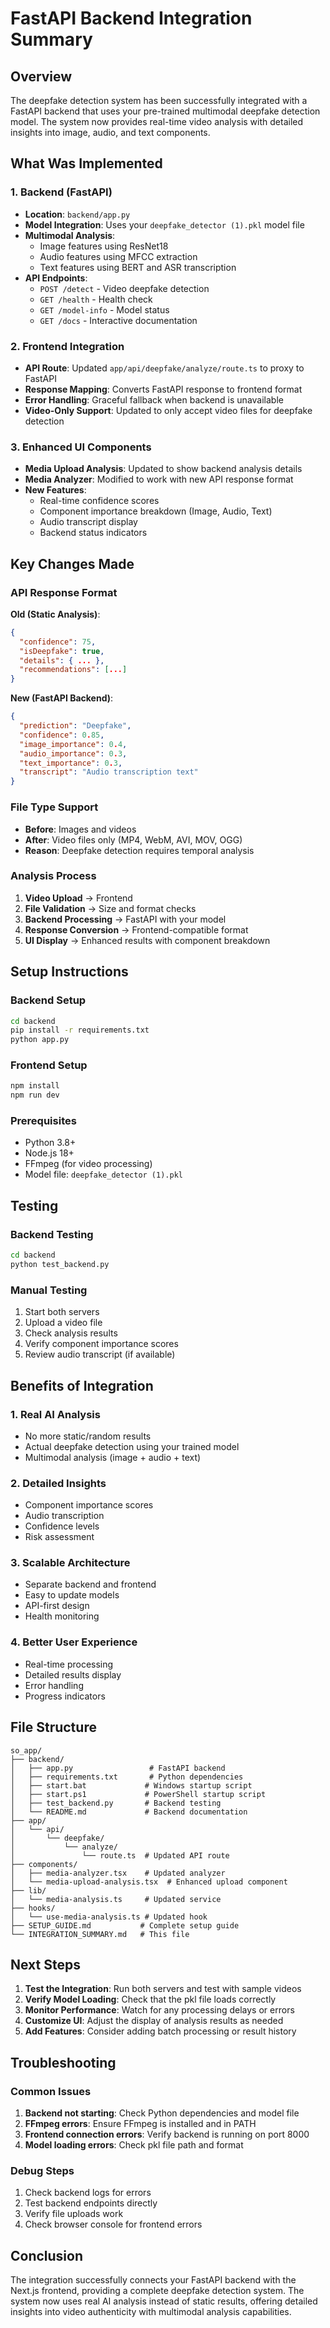 # FastAPI Backend Integration Summary

## Overview

The deepfake detection system has been successfully integrated with a FastAPI backend that uses your pre-trained multimodal deepfake detection model. The system now provides real-time video analysis with detailed insights into image, audio, and text components.

## What Was Implemented

### 1. Backend (FastAPI)
- **Location**: `backend/app.py`
- **Model Integration**: Uses your `deepfake_detector (1).pkl` model file
- **Multimodal Analysis**: 
  - Image features using ResNet18
  - Audio features using MFCC extraction
  - Text features using BERT and ASR transcription
- **API Endpoints**:
  - `POST /detect` - Video deepfake detection
  - `GET /health` - Health check
  - `GET /model-info` - Model status
  - `GET /docs` - Interactive documentation

### 2. Frontend Integration
- **API Route**: Updated `app/api/deepfake/analyze/route.ts` to proxy to FastAPI
- **Response Mapping**: Converts FastAPI response to frontend format
- **Error Handling**: Graceful fallback when backend is unavailable
- **Video-Only Support**: Updated to only accept video files for deepfake detection

### 3. Enhanced UI Components
- **Media Upload Analysis**: Updated to show backend analysis details
- **Media Analyzer**: Modified to work with new API response format
- **New Features**:
  - Real-time confidence scores
  - Component importance breakdown (Image, Audio, Text)
  - Audio transcript display
  - Backend status indicators

## Key Changes Made

### API Response Format
**Old (Static Analysis)**:
```json
{
  "confidence": 75,
  "isDeepfake": true,
  "details": { ... },
  "recommendations": [...]
}
```

**New (FastAPI Backend)**:
```json
{
  "prediction": "Deepfake",
  "confidence": 0.85,
  "image_importance": 0.4,
  "audio_importance": 0.3,
  "text_importance": 0.3,
  "transcript": "Audio transcription text"
}
```

### File Type Support
- **Before**: Images and videos
- **After**: Video files only (MP4, WebM, AVI, MOV, OGG)
- **Reason**: Deepfake detection requires temporal analysis

### Analysis Process
1. **Video Upload** → Frontend
2. **File Validation** → Size and format checks
3. **Backend Processing** → FastAPI with your model
4. **Response Conversion** → Frontend-compatible format
5. **UI Display** → Enhanced results with component breakdown

## Setup Instructions

### Backend Setup
```bash
cd backend
pip install -r requirements.txt
python app.py
```

### Frontend Setup
```bash
npm install
npm run dev
```

### Prerequisites
- Python 3.8+
- Node.js 18+
- FFmpeg (for video processing)
- Model file: `deepfake_detector (1).pkl`

## Testing

### Backend Testing
```bash
cd backend
python test_backend.py
```

### Manual Testing
1. Start both servers
2. Upload a video file
3. Check analysis results
4. Verify component importance scores
5. Review audio transcript (if available)

## Benefits of Integration

### 1. Real AI Analysis
- No more static/random results
- Actual deepfake detection using your trained model
- Multimodal analysis (image + audio + text)

### 2. Detailed Insights
- Component importance scores
- Audio transcription
- Confidence levels
- Risk assessment

### 3. Scalable Architecture
- Separate backend and frontend
- Easy to update models
- API-first design
- Health monitoring

### 4. Better User Experience
- Real-time processing
- Detailed results display
- Error handling
- Progress indicators

## File Structure

```
so_app/
├── backend/
│   ├── app.py                 # FastAPI backend
│   ├── requirements.txt       # Python dependencies
│   ├── start.bat             # Windows startup script
│   ├── start.ps1             # PowerShell startup script
│   ├── test_backend.py       # Backend testing
│   └── README.md             # Backend documentation
├── app/
│   └── api/
│       └── deepfake/
│           └── analyze/
│               └── route.ts  # Updated API route
├── components/
│   ├── media-analyzer.tsx    # Updated analyzer
│   └── media-upload-analysis.tsx  # Enhanced upload component
├── lib/
│   └── media-analysis.ts     # Updated service
├── hooks/
│   └── use-media-analysis.ts # Updated hook
├── SETUP_GUIDE.md           # Complete setup guide
└── INTEGRATION_SUMMARY.md   # This file
```

## Next Steps

1. **Test the Integration**: Run both servers and test with sample videos
2. **Verify Model Loading**: Check that the pkl file loads correctly
3. **Monitor Performance**: Watch for any processing delays or errors
4. **Customize UI**: Adjust the display of analysis results as needed
5. **Add Features**: Consider adding batch processing or result history

## Troubleshooting

### Common Issues
1. **Backend not starting**: Check Python dependencies and model file
2. **FFmpeg errors**: Ensure FFmpeg is installed and in PATH
3. **Frontend connection errors**: Verify backend is running on port 8000
4. **Model loading errors**: Check pkl file path and format

### Debug Steps
1. Check backend logs for errors
2. Test backend endpoints directly
3. Verify file uploads work
4. Check browser console for frontend errors

## Conclusion

The integration successfully connects your FastAPI backend with the Next.js frontend, providing a complete deepfake detection system. The system now uses real AI analysis instead of static results, offering detailed insights into video authenticity with multimodal analysis capabilities. 